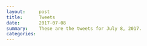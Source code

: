 ```yaml
---
layout:     post
title:      Tweets
date:       2017-07-08
summary:    These are the tweets for July 8, 2017.
categories:
---
```


